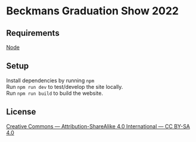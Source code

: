 # Beckmans Graduation Show 2022

## Requirements
[Node](https://nodejs.org/en/)

## Setup
Install dependencies by running `npm`  
Run `npm run dev` to test/develop the site locally.  
Run `npm run build` to build the website.

## License
[Creative Commons — Attribution-ShareAlike 4.0 International — CC BY-SA 4.0](https://creativecommons.org/licenses/by-sa/4.0/)  
